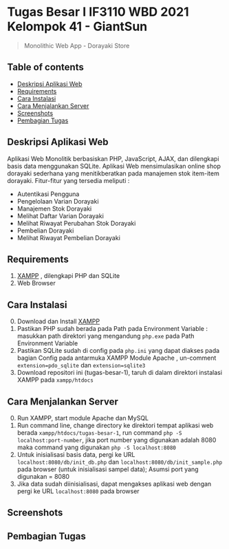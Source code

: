 # Tugas Besar I IF3110 WBD 2021 Kelompok 41 - GiantSun
> Monolithic Web App - Dorayaki Store

## Table of contents
  - [Deskripsi Aplikasi Web](#deskripsi-aplikasi-web)
  - [Requirements](#requirements)
  - [Cara Instalasi](#cara-instalasi)
  - [Cara Menjalankan Server](#cara-menjalankan-server)
  - [Screenshots](#screenshots)
  - [Pembagian Tugas](#pembagian-tugas)

## Deskripsi Aplikasi Web
Aplikasi Web Monolitik berbasiskan PHP, JavaScript, AJAX, dan dilengkapi basis data menggunakan SQLite. Aplikasi Web mensimulasikan online shop dorayaki sederhana yang menitikberatkan pada manajemen stok item-item dorayaki.
Fitur-fitur yang tersedia meliputi :
- Autentikasi Pengguna
- Pengelolaan Varian Dorayaki
- Manajemen Stok Dorayaki
- Melihat Daftar Varian Dorayaki
- Melihat Riwayat Perubahan Stok Dorayaki
- Pembelian Dorayaki
- Melihat Riwayat Pembelian Dorayaki

## Requirements
1. [XAMPP](https://www.apachefriends.org/download.html) , dilengkapi PHP dan SQLite
2. Web Browser

## Cara Instalasi
0. Download dan Install [XAMPP](https://www.apachefriends.org/download.html)
1. Pastikan PHP sudah berada pada Path pada Environment Variable : masukkan path direktori yang mengandung `php.exe` pada Path Environment Variable
2. Pastikan SQLite sudah di config pada `php.ini` yang dapat diakses pada bagian Config pada antarmuka XAMPP Module Apache , un-comment `extension=pdo_sqlite` dan `extension=sqlite3`
3. Download repositori ini (tugas-besar-1), taruh di dalam direktori instalasi XAMPP pada `xampp/htdocs`

## Cara Menjalankan Server
0. Run XAMPP, start module Apache dan MySQL
1. Run command line, change directory ke direktori tempat aplikasi web berada `xampp/htdocs/tugas-besar-1`, run command `php -S localhost:port-number`, jika port number yang digunakan adalah 8080 maka command yang digunakan `php -S localhost:8080`
2.  Untuk inisialisasi basis data, pergi ke URL `localhost:8080/db/init_db.php` dan `localhost:8080/db/init_sample.php` pada browser (untuk inisialisasi sampel data); Asumsi port yang digunakan = 8080
3.  Jika data sudah diinisialisasi, dapat mengakses aplikasi web dengan pergi ke URL `localhost:8080` pada browser
  
## Screenshots

## Pembagian Tugas
